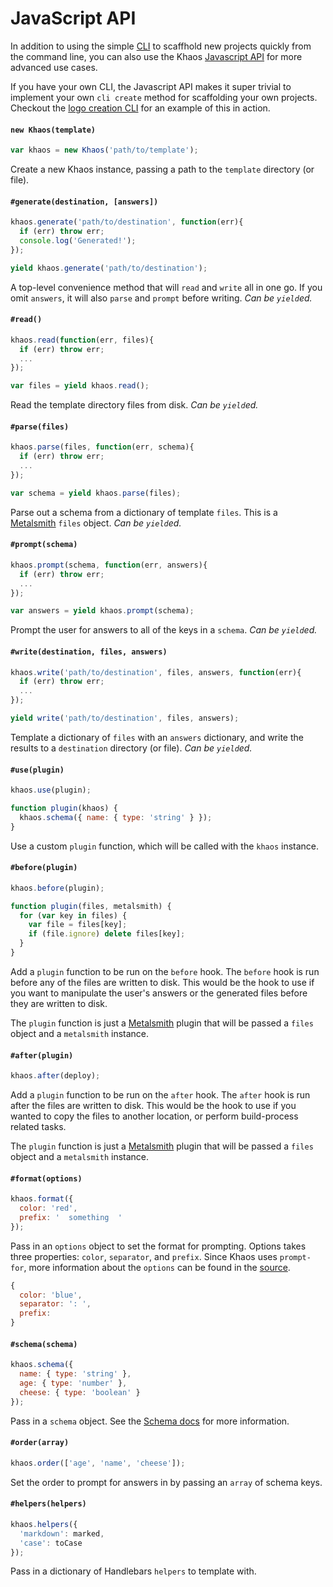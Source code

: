 
# JavaScript API

In addition to using the simple [CLI](/docs/cli.md) to scaffhold new projects quickly from the command line, you can also use the Khaos [Javascript API](/docs/api.md) for more advanced use cases.

If you have your own CLI, the Javascript API makes it super trivial to implement your own `cli create` method for scaffolding your own projects. Checkout the [logo creation CLI](https://github.com/logo/cli/blob/master/bin/logo-create) for an example of this in action.

#### `new Khaos(template)`

```js
var khaos = new Khaos('path/to/template');
```

Create a new Khaos instance, passing a path to the `template` directory (or file).

#### `#generate(destination, [answers])`

```js
khaos.generate('path/to/destination', function(err){
  if (err) throw err;
  console.log('Generated!');
});

yield khaos.generate('path/to/destination');
```

A top-level convenience method that will `read` and `write` all in one go. If you omit `answers`, it will also `parse` and `prompt` before writing. _Can be `yield`ed._

#### `#read()`

```js
khaos.read(function(err, files){
  if (err) throw err;
  ...
});

var files = yield khaos.read();
```

Read the template directory files from disk. _Can be `yield`ed._

#### `#parse(files)`

```js
khaos.parse(files, function(err, schema){
  if (err) throw err;
  ...
});

var schema = yield khaos.parse(files);
```

Parse out a schema from a dictionary of template `files`. This is a [Metalsmith](http://metalsmith.io) `files` object. _Can be `yield`ed._

#### `#prompt(schema)`

```js
khaos.prompt(schema, function(err, answers){
  if (err) throw err;
  ...
});

var answers = yield khaos.prompt(schema);
```

Prompt the user for answers to all of the keys in a `schema`. _Can be `yield`ed._

#### `#write(destination, files, answers)`

```js
khaos.write('path/to/destination', files, answers, function(err){
  if (err) throw err;
  ...
});

yield write('path/to/destination', files, answers);
```

Template a dictionary of `files` with an `answers` dictionary, and write the results to a `destination` directory (or file). _Can be `yield`ed._

#### `#use(plugin)`

```js
khaos.use(plugin);

function plugin(khaos) {
  khaos.schema({ name: { type: 'string' } });
}
```
  
Use a custom `plugin` function, which will be called with the `khaos` instance.

#### `#before(plugin)`

```js
khaos.before(plugin);

function plugin(files, metalsmith) {
  for (var key in files) {
    var file = files[key];
    if (file.ignore) delete files[key];
  }
}
```

Add a `plugin` function to be run on the `before` hook. The `before` hook is run before any of the files are written to disk. This would be the hook to use if you want to manipulate the user's answers or the generated files before they are written to disk.

The `plugin` function is just a [Metalsmith](https://metalsmith.io) plugin that will be passed a `files` object and a `metalsmith` instance.

#### `#after(plugin)`

```js
khaos.after(deploy);
```

Add a `plugin` function to be run on the `after` hook. The `after` hook is run after the files are written to disk. This would be the hook to use if you wanted to copy the files to another location, or perform build-process related tasks.

The `plugin` function is just a [Metalsmith](https://metalsmith.io) plugin that will be passed a `files` object and a `metalsmith` instance.

#### `#format(options)`

```js
khaos.format({
  color: 'red',
  prefix: '  something  '
}); 
```

Pass in an `options` object to set the format for prompting. Options takes three properties: `color`, `separator`, and `prefix`. Since Khaos uses `prompt-for`, more information about the `options` can be found in the [source](https://github.com/segmentio/prompt-for/blob/master/lib/types.js#L115-L117).

```javascript
{
  color: 'blue',
  separator: ': ',
  prefix:
}
```

#### `#schema(schema)`

```js
khaos.schema({
  name: { type: 'string' },
  age: { type: 'number' },
  cheese: { type: 'boolean' }
});
```

Pass in a `schema` object. See the [Schema docs](/docs/schema.md) for more information.

#### `#order(array)`

```js
khaos.order(['age', 'name', 'cheese']);
```

Set the order to prompt for answers in by passing an `array` of schema keys.

#### `#helpers(helpers)`

```js
khaos.helpers({
  'markdown': marked,
  'case': toCase
});
```

Pass in a dictionary of Handlebars `helpers` to template with.
